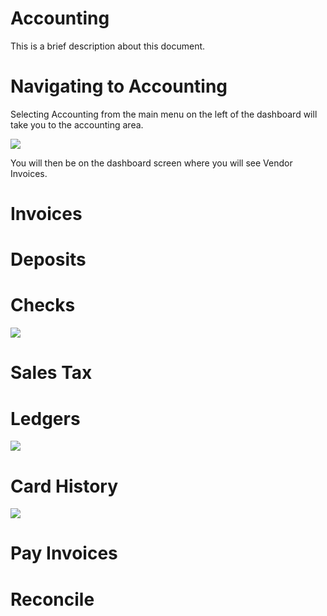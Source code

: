 # Accounting

This is a brief description about this document.


# Navigating to Accounting

Selecting Accounting from the main menu on the left of the dashboard will take you to the accounting area.

![](07-01-navigation.png)

You will then be on the dashboard screen where you will see Vendor Invoices.


# Invoices


# Deposits


# Checks

![](07-02-checks.png)


# Sales Tax


# Ledgers

![](07-03-ledgers.png)


# Card History

![](07-04-card-history.png)


# Pay Invoices


# Reconcile

